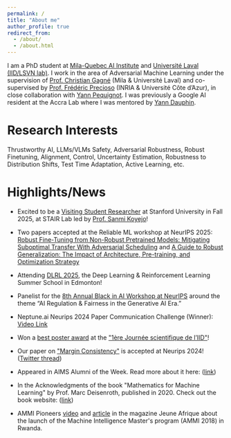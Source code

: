 ```yaml
---
permalink: /
title: "About me"
author_profile: true
redirect_from: 
  - /about/
  - /about.html
---
```


I am a PhD student at [Mila-Quebec AI Institute](https://mila.quebec/en/) and [Université Laval (IID/LSVN lab)](https://iid.ulaval.ca/en/). I work in the area of Adversarial Machine Learning under the supervision of [Prof. Christian Gagné](https://chgagne.github.io/english/) (Mila & Université Laval) and co-supervised by [Prof. Frédéric Precioso](https://www.i3s.unice.fr/~precioso/) (INRIA & Université Côte d’Azur), in close collaboration with [Yann Pequignot](https://www.irif.fr/~pequignot/). I was previously a Google AI resident at the Accra Lab where I was mentored by [Yann Dauphin](https://www.dauphin.io/).

Research Interests
======
Thrustworthy AI, LLMs/VLMs Safety, Adversarial Robustness, Robust Finetuning, Alignment, Control, Uncertainty Estimation, Robustness to Distribution Shifts, Test Time Adaptation, Active Learning, etc.

Highlights/News
======
* Excited to be a [Visiting Student Researcher](https://profiles.stanford.edu/jonas-ngnawe) at Stanford University in Fall 2025, at STAIR Lab led by [Prof. Sanmi Koyejo](https://cs.stanford.edu/~sanmi/)!

* Two papers accepted at the Reliable ML workshop at NeurIPS 2025: [Robust Fine-Tuning from Non-Robust Pretrained Models: Mitigating Suboptimal Transfer With Adversarial Scheduling](https://arxiv.org/abs/2509.23325) and 
[A Guide to Robust Generalization: The Impact of Architecture, Pre-training, and Optimization Strategy](https://arxiv.org/abs/2508.14079)

* Attending [DLRL 2025](https://dlrl.ca/), the Deep Learning & Reinforcement Learning Summer School in Edmonton!

* Panelist for the [8th Annual Black in AI Workshop at NeurIPS](https://www.linkedin.com/posts/blackinai_rsvp-for-the-8th-annual-black-in-ai-workshop-activity-7264699464093696000-UUfg?utm_source=share&utm_medium=member_desktop) around the theme “AI Regulation & Fairness in the Generative AI Era.”

* Neptune.ai Neurips 2024 Paper Communication Challenge (Winner): [Video Link](https://youtu.be/bZ-m1lOOS70)

* Won a [best poster award](https://www.linkedin.com/posts/iid-ulaval_f%C3%A9licitations-aux-gagnantes-et-gagnants-du-activity-7261740406772568064-l7nk?utm_source=share&utm_medium=member_desktop) at the ["1ère Journée scientifique de l’IID"](https://iid.ulaval.ca/retour-sur-la-premiere-journee-scientifique-de-linstitut-intelligence-et-donnees/)!

* Our paper on ["Margin Consistency"](https://arxiv.org/abs/2406.18451) is accepted at Neurips 2024! ([Twitter thread](https://x.com/JNgnawe/status/1839315991018483971))

* Appeared in AIMS Alumni of the Week. Read more about it here: ([link](https://nexteinstein.org/alumoftheweek-jonas-ngnawe-aims-cameroon-17-ammi-19/))

* In the Acknowledgments of the book "Mathematics for Machine Learning" by Prof. Marc Deisenroth, published in 2020. Check out the book website: ([link](https://mml-book.github.io/))

* AMMI Pioneers [video](https://youtu.be/5Ssn-KYvdy0?si=6YJePlZg3ykAm2Cg) and [article](https://www.jeuneafrique.com/emploi-formation/655910/rwanda-les-premiers-jours-de-cours-des-etudiants-daims-kigali/) in the magazine Jeune Afrique about the launch of the Machine Intelligence Master's program (AMMI 2018) in Rwanda.
